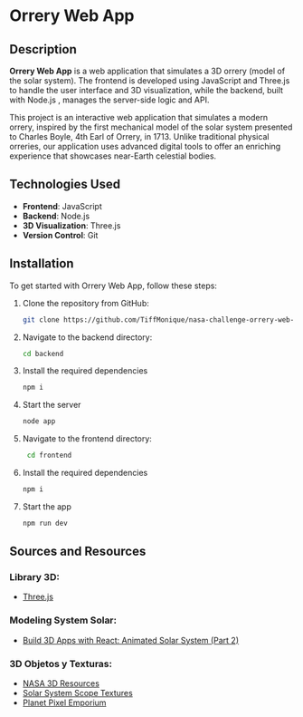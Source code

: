 # Orrery Web App

## Description

**Orrery Web App** is a web application that simulates a 3D orrery (model of the solar system). The frontend is developed using JavaScript  and Three.js to handle the user interface and 3D visualization, while the backend, built with Node.js , manages the server-side logic and API.

This project is an interactive web application that simulates a modern orrery, inspired by the first mechanical model of the solar system presented to Charles Boyle, 4th Earl of Orrery, in 1713. Unlike traditional physical orreries, our application uses advanced digital tools to offer an enriching experience that showcases near-Earth celestial bodies.

## Technologies Used

- **Frontend**: JavaScript
- **Backend**: Node.js
- **3D Visualization**: Three.js
- **Version Control**: Git

## Installation

To get started with Orrery Web App, follow these steps:

1. Clone the repository from GitHub:

   ```bash
   git clone https://github.com/TiffMonique/nasa-challenge-orrery-web-app.git
   ```

2. Navigate to the backend directory:
   ```bash
   cd backend
   ```
   
3. Install the required dependencies
    ```bash
    npm i
   ```

4. Start the server
    ```bash
    node app
   ```

5. Navigate to the frontend directory:
   ```bash
    cd frontend
    ```

6. Install the required dependencies
    ```bash
    npm i
   ```

7. Start the app
    ```bash
    npm run dev
   ```

## Sources and Resources

### Library 3D:
- [Three.js](https://threejs.org/)

### Modeling System Solar:
- [Build 3D Apps with React: Animated Solar System (Part 2)](https://medium.com/geekculture/build-3d-apps-with-react-animated-solar-system-part-2-1186a5c8bd1)

### 3D Objetos y Texturas:
- [NASA 3D Resources](https://nasa3d.arc.nasa.gov/images)
- [Solar System Scope Textures](https://www.solarsystemscope.com/textures/)
- [Planet Pixel Emporium](https://planetpixelemporium.com/index.php)

